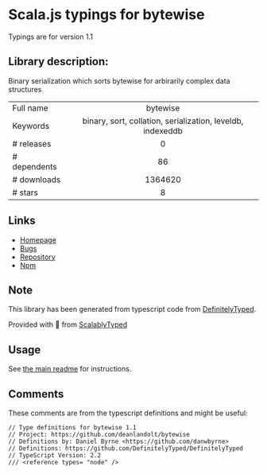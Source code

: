 
# Scala.js typings for bytewise

Typings are for version 1.1

## Library description:
Binary serialization which sorts bytewise for arbirarily complex data structures

|                    |                 |
| ------------------ | :-------------: |
| Full name          | bytewise |
| Keywords           | binary, sort, collation, serialization, leveldb, indexeddb |
| # releases         | 0 |
| # dependents       | 86 |
| # downloads        | 1364620 |
| # stars            | 8 |

## Links
- [Homepage](https://github.com/deanlandolt/bytewise)
- [Bugs](https://github.com/deanlandolt/bytewise/issues)
- [Repository](https://github.com/deanlandolt/bytewise)
- [Npm](https://www.npmjs.com/package/bytewise)
    


## Note
This library has been generated from typescript code from [DefinitelyTyped](https://definitelytyped.org).

Provided with :purple_heart: from [ScalablyTyped](https://github.com/oyvindberg/ScalablyTyped)

## Usage
See [the main readme](../../readme.md) for instructions.

## Comments

These comments are from the typescript definitions and might be useful:
```
// Type definitions for bytewise 1.1
// Project: https://github.com/deanlandolt/bytewise
// Definitions by: Daniel Byrne <https://github.com/danwbyrne>
// Definitions: https://github.com/DefinitelyTyped/DefinitelyTyped
// TypeScript Version: 2.2
/// <reference types= "node" />

```


